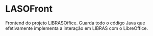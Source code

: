 # LASOFront
Frontend do projeto LIBRASOffice. Guarda todo o código Java que efetivamente implementa a interação em LIBRAS com o LibreOffice.

